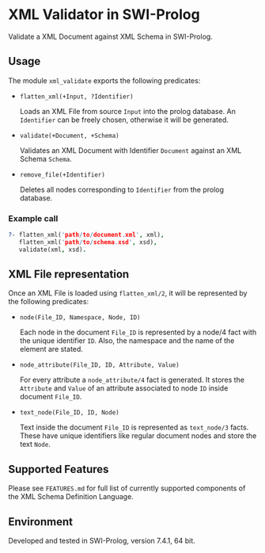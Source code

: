 # XML Validator in SWI-Prolog

Validate a XML Document against XML Schema in SWI-Prolog. 

## Usage

The module `xml_validate` exports the following predicates:

*   `flatten_xml(+Input, ?Identifier)`

    Loads an XML File from source `Input` into the prolog database. 
    An `Identifier` can be freely chosen, otherwise it will be generated.

*   `validate(+Document, +Schema)`

    Validates an XML Document with Identifier `Document` against an XML Schema `Schema`. 

*   `remove_file(+Identifier)`

    Deletes all nodes corresponding to `Identifier` from the prolog database. 

### Example call

```prolog
?- flatten_xml('path/to/document.xml', xml),
   flatten_xml('path/to/schema.xsd', xsd),
   validate(xml, xsd).
```

## XML File representation

Once an XML File is loaded using `flatten_xml/2`, it will be represented by the following predicates:

*   `node(File_ID, Namespace, Node, ID)`

    Each node in the document `File_ID` is represented by a node/4 fact with the unique identifier `ID`. Also, the namespace and the name of the element are stated. 

*   `node_attribute(File_ID, ID, Attribute, Value)`

    For every attribute a `node_attribute/4` fact is generated. It stores the `Attribute` and `Value` of an attribute associated to node `ID` inside document `File_ID`. 

*   `text_node(File_ID, ID, Node)`

    Text inside the document `File_ID` is represented as `text_node/3` facts. These have unique identifiers like regular document nodes and store the text `Node`.

## Supported Features

Please see `FEATURES.md` for full list of currently supported components of the XML Schema Definition Language. 

## Environment

Developed and tested in SWI-Prolog, version 7.4.1, 64 bit. 